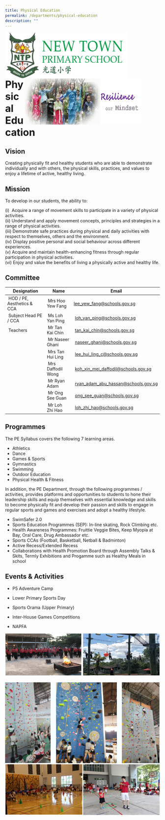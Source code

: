 ```yaml
---
title: Physical Education
permalink: /departments/physical-education
description: ""
---
```

<img src="/images/logosub.png" style="width:400px;height:150px;margin-left:0px;" align = "left">

<img src="/images/Header%20GIF.gif" style="width:380px;height:150px;margin-right:60px;" align = "right">
<br><br><br><br><br><br>

**<font size=6>Physical Education</font>**<br>

Vision
------

Creating physically fit and healthy students who are able to demonstrate individually and with others, the physical skills, practices, and values to enjoy a lifetime of active, healthy living.  
  

Mission
-------

To develop in our students, the ability to:

(i)  Acquire a range of movement skills to participate in a variety of physical activities.  
(ii) Understand and apply movement concepts, principles and strategies in a range of physical activities.  
(iii) Demonstrate safe practices during physical and daily activities with respect to themselves, others and the environment.  
(iv) Display positive personal and social behaviour across different experiences.  
(v) Acquire and maintain health-enhancing fitness through regular participation in physical activities.  
(vi) Enjoy and value the benefits of living a physically active and healthy life.

  

Committee
---------

  

|  Designation |  Name |  Email |
| --- | --- | --- |
|  HOD / PE, Aesthetics & CCA |  Mrs Hoo Yew Fang  | [lee\_yew\_fang@schools.gov.sg](mailto:lee_yew_fang@schools.gov.sg)  |
|  Subject Head PE / CCA |  Ms Loh Yan Ping |  [loh\_yan\_ping@schools.gov.sg](mailto:loh_yan_ping@schools.gov.sg) |
|  Teachers |  Mr Tan Kai Chin |  [tan\_kai\_chin@schools.gov.sg](mailto:tan_kai_chin@schools.gov.sg) |
|   |  Mr Naseer Ghani |  [naseer\_ghani@schools.gov.sg](mailto:naseer_ghani@schools.gov.sg) |
|   |  Mrs Tan Hui Ling |  [lee\_hui\_ling\_c@schools.gov.sg](mailto:lee_hui_ling_c@schools.gov.sg) |
|   |  Mrs Daffodil Wong |  [koh\_xin\_mei\_daffodil@schools.gov.sg](mailto:koh_xin_mei_daffodil@schools.gov.sg) |
|   |  Mr Ryan Adam |  [ryan\_adam\_abu\_hassan@schools.gov.sg](mailto:ryan_adam_abu_hassan@schools.gov.sg) |
|   |  Mr Ong See Guan |  [ong\_see\_guan@schools.gov.sg](mailto:ong_see_guan@schools.gov.sg) |
|   |  Mr Loh Zhi Hao |  [loh\_zhi\_hao@schools.gov.sg](mailto:loh_zhi_hao@schools.gov.sg) |

Programmes
----------

The PE Syllabus covers the following 7 learning areas.

  

*   Athletics
*   Dance
*   Games & Sports
*   Gymnastics
*   Swimming
*   Outdoor Education
*   Physical Health & Fitness

  

In addition, the PE Department, through the following programmes / activities, provides platforms and opportunities to students to hone their leadership skills and equip themselves with essential knowledge and skills to become physically fit and develop their passion and skills to engage in regular sports and games and exercises and adopt a healthy lifestyle.

  

*   SwimSafer 2.0
*   Sports Education Programmes (SEP): In-line skating, Rock Climbing etc.
*   Health Awareness Programmes: Fruittie Veggie Bites, Keep Myopia at Bay, Oral Care, Drug Ambassador etc.
*   Sports CCAs (Football, Basketball, Netball & Badminton)
*   Active Recess/Extended Recess
*   Collaborations with Health Promotion Board through Assembly Talks & Skits, Termly Exhibitions and Progamme such as Healthy Meals in school  
    

  

Events & Activities
-------------------

*   P5 Adventure Camp
*   Lower Primary Sports Day  
    
*   Sports Orama (Upper Primary)  
    
*   Inter-House Games Competitions
*   NAPFA

![](/images/Departments/PE%201.png)
&nbsp;&nbsp;![](/images/Departments/PE%202.png)
![](/images/Departments/PE%203.png)
